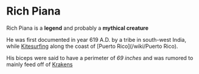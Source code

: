 # Rich Piana

Rich Piana is a **legend** and probably a **mythical creature**

He was first documented in year 619 A.D. by a tribe in south-west India, while [Kitesurfing](/wiki/Kitesurfing) along the coast of [Puerto Rico](/wiki/Puerto Rico).

His biceps were said to have a perimeter of *69 inches* and was rumored to mainly feed off of [Krakens](/wiki/Krakens)
